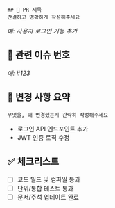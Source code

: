   <!-- PR 생성 전 아래 내용을 확인하고 작성해주세요 -->
    
    ## 📌 PR 제목
    간결하고 명확하게 작성해주세요
  _예: 사용자 로그인 기능 추가_
  
  ## 🔗 관련 이슈 번호
  _예: #123_  
  
  ## 📝 변경 사항 요약
    무엇을, 왜 변경했는지 간략히 작성해주세요
  - 로그인 API 엔드포인트 추가
  - JWT 인증 로직 수정
  
  ## ✅ 체크리스트
  - [ ] 코드 빌드 및 컴파일 통과
  - [ ] 단위/통합 테스트 통과
  - [ ] 문서/주석 업데이트 완료  
